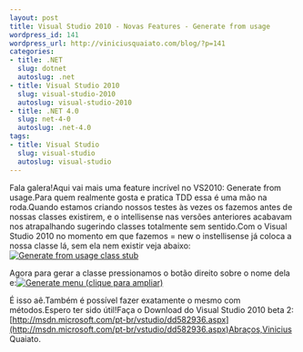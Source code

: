 ```yaml
--- 
layout: post
title: Visual Studio 2010 - Novas Features - Generate from usage
wordpress_id: 141
wordpress_url: http://viniciusquaiato.com/blog/?p=141
categories: 
- title: .NET
  slug: dotnet
  autoslug: .net
- title: Visual Studio 2010
  slug: visual-studio-2010
  autoslug: visual-studio-2010
- title: .NET 4.0
  slug: net-4-0
  autoslug: .net-4.0
tags: 
- title: Visual Studio
  slug: visual-studio
  autoslug: visual-studio
---
```



Fala galera!Aqui vai mais uma feature incrível no VS2010: Generate from usage.Para quem realmente gosta e pratica TDD essa é uma mão na roda.Quando estamos criando nossos testes às vezes os fazemos antes de nossas classes existirem, e o intellisense nas versões anteriores acabavam nos atrapalhando sugerindo classes totalmente sem sentido.Com o Visual Studio 2010 no momento em que fazemos = new o instellisense já coloca a nossa classe lá, sem ela nem existir veja abaixo:[![Generate from usage class stub](http://viniciusquaiato.com/images_posts/generate_from_usage-1024x639.jpg "generate from usage")](http://viniciusquaiato.com/images_posts/generate_from_usage-1024x639.jpg)



Agora para gerar a classe pressionamos o botão direito sobre o nome dela e:[![Generate menu (clique para ampliar)](http://viniciusquaiato.com/images_posts/generate_menu-1024x614.jpg "generate menu")](http://viniciusquaiato.com/images_posts/generate_menu-1024x614.jpg)

É isso aê.Também é possível fazer exatamente o mesmo com métodos.Espero ter sido útil!Faça o Download do Visual Studio 2010 beta 2: [http://msdn.microsoft.com/pt-br/vstudio/dd582936.aspx](http://msdn.microsoft.com/pt-br/vstudio/dd582936.aspx)Abraços,Vinicius Quaiato.

